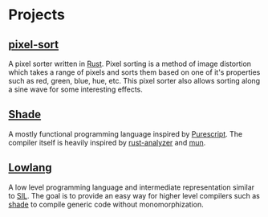 # Projects

## [pixel-sort](https://github.com/xiulf/pixel-sort)
A pixel sorter written in [Rust][ps.1]. Pixel sorting is a method of image distortion
which takes a range of pixels and sorts them based on one of it's properties such as red, green, blue, hue, etc.
This pixel sorter also allows sorting along a sine wave for some interesting effects.

[ps.1]: https://rust-lang.org


## [Shade](https://github.com/Xiulf/shade)
A mostly functional programming language inspired by [Purescript][shade.1].
The compiler itself is heavily inspired by [rust-analyzer][shade.2] and [mun][shade.3].

[shade.1]: https://www.purescript.org
[shade.2]: https://github.com/rust-analyzer/rust-analyzer
[shade.3]: https://github.com/mun-lang/mun


## [Lowlang](https://github.com/Xiulf/lowlang)
A low level programming language and intermediate representation similar to [SIL][ll.1].
The goal is to provide an easy way for higher level compilers such as [shade][ll.2] to compile generic code without monomorphization.

[ll.1]: https://github.com/apple/swift/blob/main/docs/SIL.rst
[ll.2]: https://github.com/Xiulf/shade